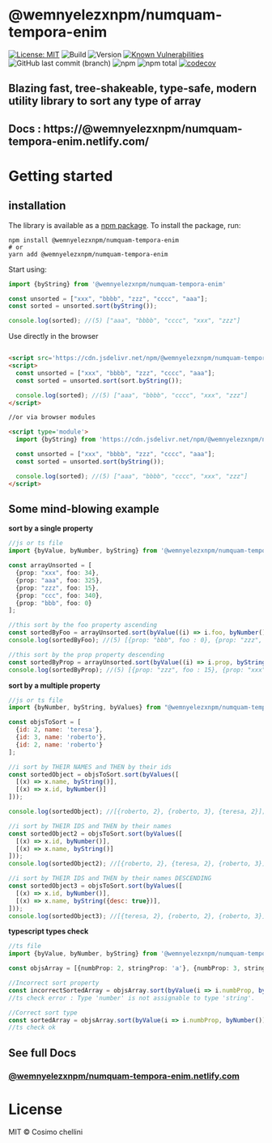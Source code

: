# @wemnyelezxnpm/numquam-tempora-enim

[![License: MIT](https://img.shields.io/badge/License-MIT-blue.svg)](https://opensource.org/licenses/MIT)
![Build](https://github.com/wemnyelezxnpm/numquam-tempora-enim/workflows/Npm%20deploy/badge.svg)
![Version](https://img.shields.io/npm/v/@wemnyelezxnpm/numquam-tempora-enim.svg)
[![Known Vulnerabilities](https://snyk.io/test/npm/@wemnyelezxnpm/numquam-tempora-enim/badge.svg)](https://snyk.io/test/npm/@wemnyelezxnpm/numquam-tempora-enim)
![GitHub last commit (branch)](https://img.shields.io/github/last-commit/cosimochellini/@wemnyelezxnpm/numquam-tempora-enim)
![npm](https://img.shields.io/npm/dw/@wemnyelezxnpm/numquam-tempora-enim)
![npm total](https://img.shields.io/npm/dt/@wemnyelezxnpm/numquam-tempora-enim.svg)
[![codecov](https://codecov.io/gh/cosimochellini/@wemnyelezxnpm/numquam-tempora-enim/branch/master/graph/badge.svg)](https://codecov.io/gh/cosimochellini/@wemnyelezxnpm/numquam-tempora-enim)

## Blazing fast, tree-shakeable, type-safe, modern utility library to sort any type of array

## Docs : https://@wemnyelezxnpm/numquam-tempora-enim.netlify.com/

# Getting started

## installation

The library is available as a [npm package](https://www.npmjs.com/package/@wemnyelezxnpm/numquam-tempora-enim).
To install the package, run:

```
npm install @wemnyelezxnpm/numquam-tempora-enim
# or
yarn add @wemnyelezxnpm/numquam-tempora-enim
```

Start using:

```typescript
import {byString} from '@wemnyelezxnpm/numquam-tempora-enim'

const unsorted = ["xxx", "bbbb", "zzz", "cccc", "aaa"];
const sorted = unsorted.sort(byString());

console.log(sorted); //(5) ["aaa", "bbbb", "cccc", "xxx", "zzz"]
```

Use directly in the browser

```html

<script src='https://cdn.jsdelivr.net/npm/@wemnyelezxnpm/numquam-tempora-enim/dist/index.umd.js'></script>
<script>
  const unsorted = ["xxx", "bbbb", "zzz", "cccc", "aaa"];
  const sorted = unsorted.sort(sort.byString());

  console.log(sorted); //(5) ["aaa", "bbbb", "cccc", "xxx", "zzz"]
</script>

//or via browser modules

<script type='module'>
  import {byString} from 'https://cdn.jsdelivr.net/npm/@wemnyelezxnpm/numquam-tempora-enim/dist/index.mjs'

  const unsorted = ["xxx", "bbbb", "zzz", "cccc", "aaa"];
  const sorted = unsorted.sort(byString());

  console.log(sorted); //(5) ["aaa", "bbbb", "cccc", "xxx", "zzz"]
</script>
```

## Some mind-blowing example

**sort by a single property**

```typescript
//js or ts file
import {byValue, byNumber, byString} from '@wemnyelezxnpm/numquam-tempora-enim'

const arrayUnsorted = [
  {prop: "xxx", foo: 34},
  {prop: "aaa", foo: 325},
  {prop: "zzz", foo: 15},
  {prop: "ccc", foo: 340},
  {prop: "bbb", foo: 0}
];

//this sort by the foo property ascending
const sortedByFoo = arrayUnsorted.sort(byValue((i) => i.foo, byNumber()));
console.log(sortedByFoo); //(5) [{prop: "bbb", foo : 0}, {prop: "zzz", foo: 15}, .....];

//this sort by the prop property descending
const sortedByProp = arrayUnsorted.sort(byValue((i) => i.prop, byString({desc: true})));
console.log(sortedByProp); //(5) [{prop: "zzz", foo : 15}, {prop: "xxx", foo: 34}, .....];
```

**sort by a multiple property**

```javascript
//js or ts file
import {byNumber, byString, byValues} from "@wemnyelezxnpm/numquam-tempora-enim";

const objsToSort = [
  {id: 2, name: 'teresa'},
  {id: 3, name: 'roberto'},
  {id: 2, name: 'roberto'}
];

//i sort by THEIR NAMES and THEN by their ids
const sortedObject = objsToSort.sort(byValues([
  [(x) => x.name, byString()],
  [(x) => x.id, byNumber()]
]));

console.log(sortedObject); //[{roberto, 2}, {roberto, 3}, {teresa, 2}];

//i sort by THEIR IDS and THEN by their names
const sortedObject2 = objsToSort.sort(byValues([
  [(x) => x.id, byNumber()],
  [(x) => x.name, byString()]
]));
console.log(sortedObject2); //[{roberto, 2}, {teresa, 2}, {roberto, 3}];

//i sort by THEIR IDS and THEN by their names DESCENDING
const sortedObject3 = objsToSort.sort(byValues([
  [(x) => x.id, byNumber()],
  [(x) => x.name, byString({desc: true})],
]));
console.log(sortedObject3); //[{teresa, 2}, {roberto, 2}, {roberto, 3}];

```

**typescript types check**

```typescript
//ts file
import {byValue, byNumber, byString} from '@wemnyelezxnpm/numquam-tempora-enim'

const objsArray = [{numbProp: 2, stringProp: 'a'}, {numbProp: 3, stringProp: 'f'}];

//Incorrect sort property 
const incorrectSortedArray = objsArray.sort(byValue(i => i.numbProp, byString()));
//ts check error : Type 'number' is not assignable to type 'string'.

//Correct sort type
const sortedArray = objsArray.sort(byValue(i => i.numbProp, byNumber()))
//ts check ok

```

## See full Docs

### [**@wemnyelezxnpm/numquam-tempora-enim.netlify.com**](https://@wemnyelezxnpm/numquam-tempora-enim.netlify.com)

# License

MIT © Cosimo chellini
